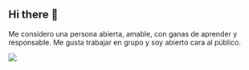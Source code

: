 ## Hi there 👋

<!--
**jesuscm11/jesuscm11** is a ✨ _special_ ✨ repository because its `README.md` (this file) appears on your GitHub profile.

Here are some ideas to get you started:

- 🔭 I’m currently working on ...
- 🌱 I’m currently learning ...
- 👯 I’m looking to collaborate on ...
- 🤔 I’m looking for help with ...
- 💬 Ask me about ...
- 📫 How to reach me: ...
- 😄 Pronouns: ...
- ⚡ Fun fact: ...
-->

Me considero una persona abierta, amable, con ganas de aprender y responsable. Me gusta trabajar en grupo y soy abierto cara al público.

![](https://komarev.com/ghpvc/?username=jesuscm11&abbreviated=true)
